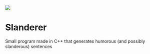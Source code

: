 <img src="https://i.imgur.com/bIrGMQA.png">  

# Slanderer  
Small program made in C++ that generates humorous (and possibly slanderous) sentences

